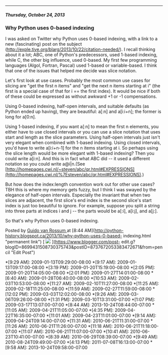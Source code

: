 

* * *

##### Thursday, October 24, 2013

###  Why Python uses 0-based indexing

I was asked on Twitter why Python uses 0-based indexing, with a link to a new
(fascinating) post on the subject
(<http://exple.tive.org/blarg/2013/10/22/citation-needed/>). I recall thinking
about it a lot; ABC, one of Python's predecessors, used 1-based indexing,
while C, the other big influence, used 0-based. My first few programming
languages (Algol, Fortran, Pascal) used 1-based or variable-based. I think
that one of the issues that helped me decide was slice notation.  
  
Let's first look at use cases. Probably the most common use cases for slicing
are "get the first n items" and "get the next n items starting at i" (the
first is a special case of that for i == the first index). It would be nice if
both of these could be expressed as without awkward +1 or -1 compensations.  
  
Using 0-based indexing, half-open intervals, and suitable defaults (as Python
ended up having), they are beautiful: a[:n] and a[i:i+n]; the former is long
for a[0:n].  
  
Using 1-based indexing, if you want a[:n] to mean the first n elements, you
either have to use closed intervals or you can use a slice notation that uses
start and length as the slice parameters. Using half-open intervals just isn't
very elegant when combined with 1-based indexing. Using closed intervals,
you'd have to write a[i:i+n-1] for the n items starting at i. So perhaps using
the slice length would be more elegant with 1-based indexing? Then you could
write a[i:n]. And this is in fact what ABC did -- it used a different notation
so you could write a@i|n.(See
[http://homepages.cwi.nl/~steven/abc/qr.html#EXPRESSIONS](http://homepages.cwi.nl/%7Esteven/abc/qr.html#EXPRESSIONS).)  
  
But how does the index:length convention work out for other use cases? TBH
this is where my memory gets fuzzy, but I think I was swayed by the elegance
of half-open intervals. Especially the invariant that when two slices are
adjacent, the first slice's end index is the second slice's start index is
just too beautiful to ignore. For example, suppose you split a string into
three parts at indices i and j -- the parts would be a[:i], a[i:j], and a[j:].  
  
So that's why Python uses 0-based indexing.

Posted by  [ Guido van Rossum
](https://www.blogger.com/profile/12821714508588242516 "author profile") at
[8:44 AM](http://python-history.blogspot.ca/2013/10/why-python-uses-0-based-
indexing.html "permanent link") [
![](https://resources.blogblog.com/img/icon18_edit_allbkg.gif)
](https://www.blogger.com/post-
edit.g?blogID=8699431508730375743&postID=8737672053383472671&from=pencil "Edit
Post")

  *[9:29 AM]: 2009-01-13T09:29:00-08:00
  *[9:17 AM]: 2009-01-13T09:17:00-08:00
  *[3:19 PM]: 2009-01-20T15:19:00-08:00
  *[2:05 PM]: 2009-01-20T14:05:00-08:00
  *[2:01 PM]: 2009-01-27T14:01:00-08:00
  *[6:40 AM]: 2009-01-28T06:40:00-08:00
  *[10:53 AM]: 2009-02-03T10:53:00-08:00
  *[11:27 AM]: 2009-02-10T11:27:00-08:00
  *[11:25 AM]: 2009-02-18T11:25:00-08:00
  *[11:59 AM]: 2009-02-27T11:59:00-08:00
  *[12:02 PM]: 2009-03-03T12:02:00-08:00
  *[9:26 AM]: 2009-03-06T09:26:00-08:00
  *[1:31 PM]: 2009-03-10T13:31:00-07:00
  *[1:07 PM]: 2009-03-17T13:07:00-07:00
  *[8:44 AM]: 2013-10-24T08:44:00-07:00
  *[11:05 AM]: 2009-04-21T11:05:00-07:00
  *[4:35 PM]: 2009-04-22T16:35:00-07:00
  *[11:01 AM]: 2009-04-23T11:01:00-07:00
  *[9:14 AM]: 2009-04-24T09:14:00-07:00
  *[11:31 AM]: 2010-06-21T11:31:00-07:00
  *[11:26 AM]: 2010-06-21T11:26:00-07:00
  *[11:18 AM]: 2010-06-21T11:18:00-07:00
  *[11:07 AM]: 2010-06-21T11:07:00-07:00
  *[10:41 AM]: 2010-06-23T10:41:00-07:00
  *[8:39 AM]: 2010-06-29T08:39:00-07:00
  *[9:49 AM]: 2010-08-24T09:49:00-07:00
  *[4:13 PM]: 2011-07-08T16:13:00-07:00
  *[9:58 AM]: 2013-10-24T09:58:00-07:00

